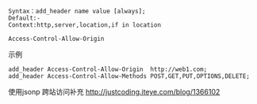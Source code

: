 ```
Syntax：add_header name value [always];
Default:-
Context:http,server,location,if in location
```

```
Access-Control-Allow-Origin
```

示例
```
add_header Access-Control-Allow-Origin  http://web1.com;
add_header Access-Control-Allow-Methods POST,GET,PUT,OPTIONS,DELETE;
```


使用jsonp 跨站访问补充  http://justcoding.iteye.com/blog/1366102

